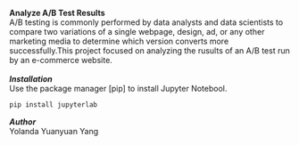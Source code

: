 **Analyze A/B Test Results**
\
A/B testing is commonly performed by data analysts and data scientists to compare two variations of a single webpage, design, ad, or any other marketing media to determine which version converts more successfully.This project focused on analyzing the rusults of an A/B test run by an e-commerce website. \
\
***Installation***
\
Use the package manager [pip] to install Jupyter Notebool. 
```bash 
pip install jupyterlab
```
***Author***
\
Yolanda Yuanyuan Yang

